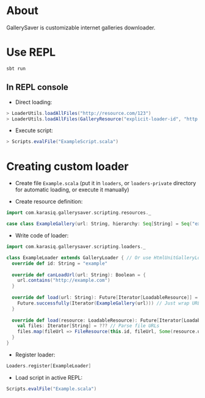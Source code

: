 # About
GallerySaver is customizable internet galleries downloader.

# Use REPL
```
sbt run
```

## In REPL console
* Direct loading:
```scala
> LoaderUtils.loadAllFiles("http://resource.com/123")
> LoaderUtils.loadAllFiles(GalleryResource("explicit-loader-id", "http://resource.com/321", hierarchy = Seq("example", "destination", "directory")))
```

* Execute script:
```scala
> Scripts.evalFile("ExampleScript.scala")
```

# Creating custom loader
* Create file `Example.scala` (put it in `loaders`, or `loaders-private` directory for automatic loading, or execute it manually)

* Create resource definition:
```scala
import com.karasiq.gallerysaver.scripting.resources._

case class ExampleGallery(url: String, hierarchy: Seq[String] = Seq("example", "unsorted"), referrer: Option[String] = None, cookies: Map[String, String] = Map.empty, loader: String = "example") extends LoadableGallery
```

* Write code of loader:
```scala
import com.karasiq.gallerysaver.scripting.loaders._

class ExampleLoader extends GalleryLoader { // Or use HtmlUnitGalleryLoader for predefined HtmlUnit interfaces
  override def id: String = "example"
  
  override def canLoadUrl(url: String): Boolean = {
    url.contains("http://example.com")
  }
  
  override def load(url: String): Future[Iterator[LoadableResource]] = {
    Future.successfully(Iterator(ExampleGallery(url))) // Just wrap URL as resource
  }
  
  override def load(resource: LoadableResource): Future[Iterator[LoadableResource]] = LoaderUtils.future {
    val files: Iterator[String] = ??? // Parse file URLs
    files.map(fileUrl => FileResource(this.id, fileUrl, Some(resource.url), Map.empty, resource.hierarchy :+ "example subdirectory")) // Wrap URLs as file resources
  }
}
```

* Register loader:
```scala
Loaders.register[ExampleLoader]
```

* Load script in active REPL:
```scala
Scripts.evalFile("Example.scala")
```